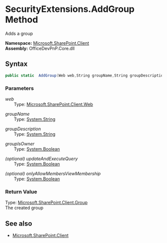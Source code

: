# SecurityExtensions.AddGroup Method  
Adds a group  

**Namespace:** [Microsoft.SharePoint.Client](Microsoft.SharePoint.Client.md)  
**Assembly:** OfficeDevPnP.Core.dll  
## Syntax
```C#
public static  AddGroup(Web web,String groupName,String groupDescription,Boolean groupIsOwner,Boolean updateAndExecuteQuery,Boolean onlyAllowMembersViewMembership)
```
### Parameters
*web*  
&emsp;&emsp;Type: [Microsoft.SharePoint.Client.Web](Microsoft.SharePoint.Client.Web.md) 
&emsp;&emsp;  
  
*groupName*  
&emsp;&emsp;Type: [System.String](System.String.md) 
&emsp;&emsp;  
  
*groupDescription*  
&emsp;&emsp;Type: [System.String](System.String.md) 
&emsp;&emsp;  
  
*groupIsOwner*  
&emsp;&emsp;Type: [System.Boolean](System.Boolean.md) 
&emsp;&emsp;  
  
*(optional) updateAndExecuteQuery*  
&emsp;&emsp;Type: [System.Boolean](System.Boolean.md) 
&emsp;&emsp;  
  
*(optional) onlyAllowMembersViewMembership*  
&emsp;&emsp;Type: [System.Boolean](System.Boolean.md) 
&emsp;&emsp;  
  
### Return Value
Type: [Microsoft.SharePoint.Client.Group](Microsoft.SharePoint.Client.Group.md)  
The created group

## See also
- [Microsoft.SharePoint.Client](Microsoft.SharePoint.Client.md)
